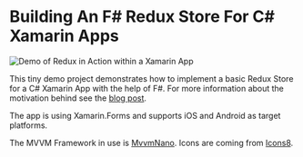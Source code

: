 # Building An F# Redux Store For C# Xamarin Apps

![Demo of Redux in Action within a Xamarin App](https://raw.githubusercontent.com/aspnetde/XamarinReduxDemo/master/demo.gif)

This tiny demo project demonstrates how to implement a basic Redux Store for a C# Xamarin App with the help of F#. For more information about the motivation behind see the [blog post](https://thomasbandt.com/fsharp-redux-store-for-xamarin-apps).

The app is using Xamarin.Forms and supports iOS and Android as target platforms. 

The MVVM Framework in use is [MvvmNano](https://github.com/aspnetde/MvvmNano). Icons are coming from [Icons8](https://icons8.com/).
